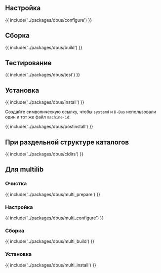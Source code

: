 <pkg :name="'dbus'" instsize showsbu2></pkg>

## Настройка

{{ include('../packages/dbus/configure') }}

## Сборка

{{ include('../packages/dbus/build') }}

## Тестирование

{{ include('../packages/dbus/test') }}

## Установка

{{ include('../packages/dbus/install') }}

Создайте символическую ссылку, чтобы `systemd` и `D-Bus` использовали один и тот же файл `machine-id`:

{{ include('../packages/dbus/postinstall') }}

## При раздельной структуре каталогов

{{ include('../packages/dbus/cldirs') }}

## Для multilib

### Очистка

{{ include('../packages/dbus/multi_prepare') }}

### Настройка

{{ include('../packages/dbus/multi_configure') }}

### Сборка

{{ include('../packages/dbus/multi_build') }}

### Установка

{{ include('../packages/dbus/multi_install') }}


